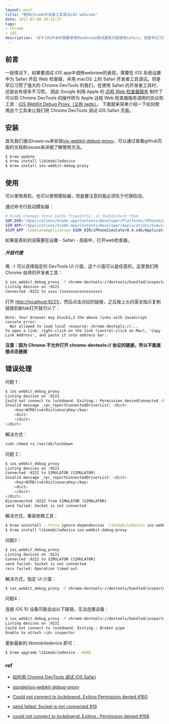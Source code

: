 ```yaml
---
layout: post
title: "使用chrome开发者工具调试iOS webview"
date: 2017-07-08 20:15:27
tags:
- chrome
- iOS 
description: '对于iOS开发时需要使用的webview调试通常只能使用safari，但是早已习惯了chrome强大的dev tool，该如何是好呢？'
---
```


## 前言

一般情况下，如果要调试 iOS app中调用webview的表现，需要在 iOS 系统设置中为 Safari 开启 Web 检查器，并用 macOS 上的 Safari 开发者工具调试。但是早已习惯了强大的 Chrome DevTools 的我们，在使用 Safari 的开发者工具时，还是会有很多不习惯。 
因此 Google 利用 Apple 的 [远程 Web 检查器服务](https://developer.apple.com/technologies/safari/developer-tools.html) 制作了可以将 Chrome DevTools 的操作转为 Apple 远程 Web 检查器服务调用的协议和工具：[iOS WebKit Debug Proxy（又称 iwdp）](https://github.com/google/ios-webkit-debug-proxy)。 
下面就来简单介绍一下如何使用这个工具来让我们用 Chrome DevTools 调试 iOS Safari 页面。

## 安装

首先我们通过`homebrew`来安装[ios-webkit-debug-proxy](https://github.com/google/ios-webkit-debug-proxy)，可以通过查看github页面的文档和issues来详细了解使用方法。

```bash
$ brew update
$ brew install libimobiledevice
$ brew install ios-webkit-debug-proxy
```

## 使用

可以使用真机，也可以使用模拟器，但是要注意的是必须先于代理启动。

通过命令行启动模拟器：

```bash
# Xcode changes these paths frequently, so doublecheck them
SDK_DIR="/Applications/Xcode.app/Contents/Developer/Platforms/iPhoneSimulator.platform/Developer/SDKs"
SIM_APP="/Applications/Xcode.app/Contents/Developer/Applications/Simulator.app/Contents/MacOS/Simulator"
$SIM_APP -SimulateApplication $SDK_DIR/iPhoneSimulator8.4.sdk/Applications/MobileSafari.app/MobileSafari
```

如果是真机的话需要在设置 - Safari - 高级中，打开web检查器。

##### 开启代理

用 `-f` 可以选择指定的 DevTools UI 介面，这个介面可以是任意的，这里我们用 Chrome 自带的开发者工具：

```bash
$ ios_webkit_debug_proxy -f chrome-devtools://devtools/bundled/inspector.html
Listing devices on :9221
Connected :9222 to xxxx (xxxxxxxxxxxxxxxxx)
```

打开 [http://localhost:9221/](http://localhost:9221/)，然后点击对应的链接，之后按上头的英文指示复制链接到新tab打开就可以了：

```
Note: Your browser may block1,2 the above links with JavaScript console error:
  Not allowed to load local resource: chrome-devtools://...
To open a link: right-click on the link (control-click on Mac), 'Copy Link Address', and paste it into address bar.
```

**注意：因为 Chrome 不允许打开 chrome-devtools:// 协议的链接，所以不能直接点击链接**

## 错误处理

问题 1：

```bash
$ ios_webkit_debug_proxy
Listing devices on :9221  
Could not connect to lockdownd. Exiting.: Permission deniedConnected :9222 to SIMULATOR (SIMULATOR)  
Invalid message _rpc_reportConnectedDriverList: <dict>  
    <key>WIRDriverDictionaryKey</key>
    <dict>
    </dict>
</dict>  
```

解决方式：

```bash
sudo chmod +x /var/db/lockdown  
```

问题 2：

```bash
$ ios_webkit_debug_proxy
Listing devices on :9221  
Connected :9222 to SIMULATOR (SIMULATOR)  
Invalid message _rpc_reportConnectedDriverList: <dict>  
    <key>WIRDriverDictionaryKey</key>
    <dict>
    </dict>
</dict>  
Disconnected :9222 from SIMULATOR (SIMULATOR)  
send failed: Socket is not connected  
```

解决方式，重装依赖工具：

```bash
$ brew uninstall --force ignore-dependencies -libimobiledevice ios-webkit-debug-proxy
$ brew install libimobiledevice ios-webkit-debug-proxy
```

问题3：

```bash
$ ios_webkit_debug_proxy
Listing devices on :9221  
Connected :9222 to SIMULATOR (SIMULATOR)  
send failed: Socket is not connected  
recv failed: Operation timed out  
```

解决方式，指定 UI 介面：

```bash
$ ios_webkit_debug_proxy -f chrome-devtools://devtools/bundled/inspector.html
```

问题4：

连接 iOS 10 设备可能会出以下报错，无法连接设备：

```bash
$ ios_webkit_debug_proxy -f chrome-devtools://devtools/bundled/inspector.html
Listing devices on :9221  
Could not connect to lockdownd. Exiting.: Broken pipe  
Unable to attach <id> inspector  
```

更新最新的 libimobiledevice 即可：

```bash
$ brew upgrade libimobiledevice --HEAD
```

### ref

- [如何用 Chrome DevTools 调试 iOS Safari](https://sebastianblade.com/debug-ios-safari-with-chrome-devtools/)


- [google/ios-webkit-debug-proxy](https://github.com/google/ios-webkit-debug-proxy)
- [Could not connect to lockdownd. Exiting Permission denied #160](https://github.com/google/ios-webkit-debug-proxy/issues/160)
- [send failed: Socket is not connected #19](https://github.com/google/ios-webkit-debug-proxy/issues/19)
- [could not connect to lockdownd. Exiting.: Permission denied #168](https://github.com/google/ios-webkit-debug-proxy/issues/168)

